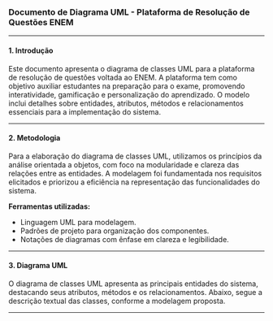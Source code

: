 ### **Documento de Diagrama UML - Plataforma de Resolução de Questões ENEM**

---

#### **1. Introdução**
Este documento apresenta o diagrama de classes UML para a plataforma de resolução de questões voltada ao ENEM. A plataforma tem como objetivo auxiliar estudantes na preparação para o exame, promovendo interatividade, gamificação e personalização do aprendizado. O modelo inclui detalhes sobre entidades, atributos, métodos e relacionamentos essenciais para a implementação do sistema.

---

#### **2. Metodologia**
Para a elaboração do diagrama de classes UML, utilizamos os princípios da análise orientada a objetos, com foco na modularidade e clareza das relações entre as entidades. A modelagem foi fundamentada nos requisitos elicitados e priorizou a eficiência na representação das funcionalidades do sistema.

**Ferramentas utilizadas:**
- Linguagem UML para modelagem.
- Padrões de projeto para organização dos componentes.
- Notações de diagramas com ênfase em clareza e legibilidade.

---

#### **3. Diagrama UML**
O diagrama de classes UML apresenta as principais entidades do sistema, destacando seus atributos, métodos e os relacionamentos. Abaixo, segue a descrição textual das classes, conforme a modelagem proposta.

---
